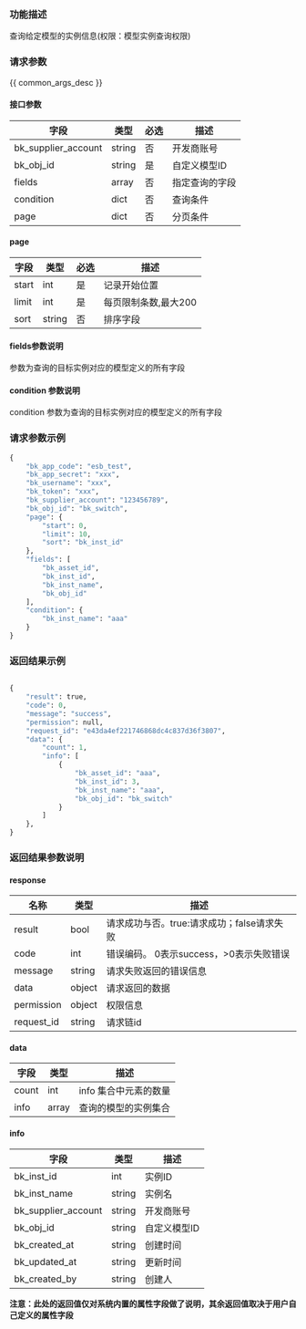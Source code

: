 ### 功能描述

查询给定模型的实例信息(权限：模型实例查询权限)

### 请求参数

{{ common_args_desc }}

#### 接口参数

| 字段      |  类型      | 必选   |  描述      |
|-----------|------------|--------|------------|
| bk_supplier_account |  string  | 否     | 开发商账号 |
| bk_obj_id           |  string  | 是     | 自定义模型ID |
| fields              |  array   | 否     | 指定查询的字段 |
| condition           |  dict    | 否     | 查询条件 |
| page                |  dict    | 否     | 分页条件 |

#### page

| 字段      |  类型      | 必选   |  描述      |
|-----------|------------|--------|------------|
| start    |  int    | 是     | 记录开始位置 |
| limit    |  int    | 是     | 每页限制条数,最大200 |
| sort     |  string | 否     | 排序字段 |

#### fields参数说明

参数为查询的目标实例对应的模型定义的所有字段


#### condition 参数说明

condition 参数为查询的目标实例对应的模型定义的所有字段

### 请求参数示例

```python
{
    "bk_app_code": "esb_test",
    "bk_app_secret": "xxx",
    "bk_username": "xxx",
    "bk_token": "xxx",
    "bk_supplier_account": "123456789",
    "bk_obj_id": "bk_switch",
    "page": {
        "start": 0,
        "limit": 10,
        "sort": "bk_inst_id"
    },
    "fields": [
        "bk_asset_id",
        "bk_inst_id",
        "bk_inst_name",
        "bk_obj_id"
    ],
    "condition": {
        "bk_inst_name": "aaa"
    }
}
```

### 返回结果示例

```python

{
    "result": true,
    "code": 0,
    "message": "success",
    "permission": null,
    "request_id": "e43da4ef221746868dc4c837d36f3807",
    "data": {
        "count": 1,
        "info": [
            {
                "bk_asset_id": "aaa",
                "bk_inst_id": 3,
                "bk_inst_name": "aaa",
                "bk_obj_id": "bk_switch"
            }
        ]
    },
}
```

### 返回结果参数说明
#### response

| 名称    | 类型   | 描述                                    |
| ------- | ------ | ------------------------------------- |
| result  | bool   | 请求成功与否。true:请求成功；false请求失败 |
| code    | int    | 错误编码。 0表示success，>0表示失败错误    |
| message | string | 请求失败返回的错误信息                    |
| data    | object | 请求返回的数据                           |
| permission    | object | 权限信息    |
| request_id    | string | 请求链id    |

#### data

| 字段      | 类型      | 描述      |
|-----------|-----------|-----------|
| count     | int       | info 集合中元素的数量 |
| info      | array     | 查询的模型的实例集合 |

#### info
| 字段      | 类型      | 描述      |
|-----------|-----------|---------|
| bk_inst_id         | int       | 实例ID |
| bk_inst_name       | string    | 实例名 |
| bk_supplier_account | string    | 开发商账号 |
| bk_obj_id           |  string  | 自定义模型ID |
| bk_created_at      | string |  创建时间        |
| bk_updated_at      | string |  更新时间        |
| bk_created_by      | string |  创建人         |
**注意：此处的返回值仅对系统内置的属性字段做了说明，其余返回值取决于用户自己定义的属性字段**